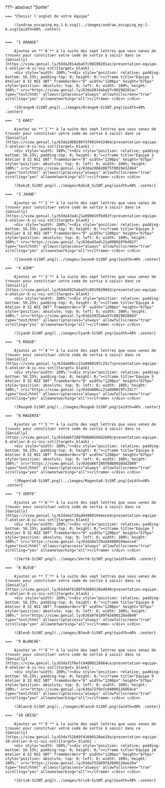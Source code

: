 ???- abstract "Sortie"

    === "Choisir l'onglet de votre équipe"

        ![undraw_escaping_my-1-b.svg](../images/undraw_escaping_my-1-b.svg){width=60% .center}

    
    ===  "1 ORANGE"

        Ajoutez un **`0`** à la suite des sept lettres que vous venez de trouver pour constituer votre code de sortie à saisir dans ce [Genially](https://view.genial.ly/63da2814aba5fc00198201ac/presentation-equipe-1-atelier-8-si-nsi-snt){target=_blank} :
        <div style="width: 100%;"><div style="position: relative; padding-bottom: 56.25%; padding-top: 0; height: 0;"><iframe title="Equipe 1 Atelier 8 SI NSI SNT" frameborder="0" width="1200px" height="675px" style="position: absolute; top: 0; left: 0; width: 100%; height: 100%;" src="https://view.genial.ly/63da2814aba5fc00198201ac" type="text/html" allowscriptaccess="always" allowfullscreen="true" scrolling="yes" allownetworking="all"></iframe> </div> </div>

        ![Orange8-SiSNT.png](../images/Orange8-SiSNT.png){width=40% .center}

    ===  "2 KAKI"

        Ajoutez un **`1`** à la suite des sept lettres que vous venez de trouver pour constituer votre code de sortie à saisir dans ce [Genially](https://view.genial.ly/63da2d08286f5f0019432464/presentation-equipe-2-atelier-8-si-nsi-snt){target=_blank} :
        <div style="width: 100%;"><div style="position: relative; padding-bottom: 56.25%; padding-top: 0; height: 0;"><iframe title="Equipe 2 Atelier 8 SI NSI SNT" frameborder="0" width="1200px" height="675px" style="position: absolute; top: 0; left: 0; width: 100%; height: 100%;" src="https://view.genial.ly/63da2d08286f5f0019432464" type="text/html" allowscriptaccess="always" allowfullscreen="true" scrolling="yes" allownetworking="all"></iframe> </div> </div>

        ![Kaki8_SiSNT.png](../images/Kaki8_SiSNT.png){width=40% .center}

    ===  "3 JAUNE"

        Ajoutez un **`2`** à la suite des sept lettres que vous venez de trouver pour constituer votre code de sortie à saisir dans ce [Genially](https://view.genial.ly/63da43adc21a090019fbd92f/presentation-equipe-3-atelier-8-si-nsi-snt){target=_blank} :
        <div style="width: 100%;"><div style="position: relative; padding-bottom: 56.25%; padding-top: 0; height: 0;"><iframe title="Equipe 3 Atelier 8 SI NSI SNT" frameborder="0" width="1200px" height="675px" style="position: absolute; top: 0; left: 0; width: 100%; height: 100%;" src="https://view.genial.ly/63da43adc21a090019fbd92f" type="text/html" allowscriptaccess="always" allowfullscreen="true" scrolling="yes" allownetworking="all"></iframe> </div> </div>

        ![Jaune8-SiSNT.png](../images/Jaune8-SiSNT.png){width=40% .center}

    ===  "4 AZUR"

        Ajoutez un **`3`** à la suite des sept lettres que vous venez de trouver pour constituer votre code de sortie à saisir dans ce [Genially](https://view.genial.ly/63da5925aba5fc00198280d3/presentation-equipe-4-atelier-8-si-nsi-snt){target=_blank} :
        <div style="width: 100%;"><div style="position: relative; padding-bottom: 56.25%; padding-top: 0; height: 0;"><iframe title="Equipe 4 Atelier 8 SI NSI SNT" frameborder="0" width="1200px" height="675px" style="position: absolute; top: 0; left: 0; width: 100%; height: 100%;" src="https://view.genial.ly/63da5925aba5fc00198280d3" type="text/html" allowscriptaccess="always" allowfullscreen="true" scrolling="yes" allownetworking="all"></iframe> </div> </div>

        ![Cyan8-SiSNT.png](../images/Cyan8-SiSNT.png){width=40% .center}

    ===  "5 ROUGE"

        Ajoutez un **`4`** à la suite des sept lettres que vous venez de trouver pour constituer votre code de sortie à saisir dans ce [Genially](https://view.genial.ly/63da606cc21a090019fc25c7/presentation-equipe-5-atelier-8-si-nsi-snt){target=_blank} :
        <div style="width: 100%;"><div style="position: relative; padding-bottom: 56.25%; padding-top: 0; height: 0;"><iframe title="Equipe 5 Atelier 8 SI NSI SNT" frameborder="0" width="1200px" height="675px" style="position: absolute; top: 0; left: 0; width: 100%; height: 100%;" src="https://view.genial.ly/63da606cc21a090019fc25c7" type="text/html" allowscriptaccess="always" allowfullscreen="true" scrolling="yes" allownetworking="all"></iframe> </div> </div>

        ![Rouge8-SiSNT.png](../images/Rouge8-SiSNT.png){width=40% .center}

    ===  "6 MAGENTA"

        Ajoutez un **`5`** à la suite des sept lettres que vous venez de trouver pour constituer votre code de sortie à saisir dans ce [Genially](https://view.genial.ly/63da66f288f68b0010dd2b09/presentation-equipe-6-atelier-8-si-nsi-snt){target=_blank} :
        <div style="width: 100%;"><div style="position: relative; padding-bottom: 56.25%; padding-top: 0; height: 0;"><iframe title="Equipe 6 Atelier 8 SI NSI SNT" frameborder="0" width="1200px" height="675px" style="position: absolute; top: 0; left: 0; width: 100%; height: 100%;" src="https://view.genial.ly/63da66f288f68b0010dd2b09" type="text/html" allowscriptaccess="always" allowfullscreen="true" scrolling="yes" allownetworking="all"></iframe> </div> </div>

        ![Magenta8-SiSNT.png](../images/Magenta8-SiSNT.png){width=40% .center}
    
    ===  "7 VERTE"

        Ajoutez un **`6`** à la suite des sept lettres que vous venez de trouver pour constituer votre code de sortie à saisir dans ce [Genially](https://view.genial.ly/63da6a729ad44900194eece4/presentation-equipe-7-atelier-8-si-nsi-snt){target=_blank} :
        <div style="width: 100%;"><div style="position: relative; padding-bottom: 56.25%; padding-top: 0; height: 0;"><iframe title="Equipe 7 Atelier 8 SI NSI SNT" frameborder="0" width="1200px" height="675px" style="position: absolute; top: 0; left: 0; width: 100%; height: 100%;" src="https://view.genial.ly/63da6a729ad44900194eece4" type="text/html" allowscriptaccess="always" allowfullscreen="true" scrolling="yes" allownetworking="all"></iframe> </div> </div>

        ![Vert8-SiSNT.png](../images/Vert8-SiSNT.png){width=40% .center}

    ===  "8 BLEUE"

        Ajoutez un **`7`** à la suite des sept lettres que vous venez de trouver pour constituer votre code de sortie à saisir dans ce [Genially](https://view.genial.ly/63da6f6189f42600120ad640/presentation-equipe-8-atelier-8-si-nsi-snt){target=_blank} :
        <div style="width: 100%;"><div style="position: relative; padding-bottom: 56.25%; padding-top: 0; height: 0;"><iframe title="Equipe 8 Atelier 8 SI NSI SNT" frameborder="0" width="1200px" height="675px" style="position: absolute; top: 0; left: 0; width: 100%; height: 100%;" src="https://view.genial.ly/63da6f6189f42600120ad640" type="text/html" allowscriptaccess="always" allowfullscreen="true" scrolling="yes" allownetworking="all"></iframe> </div> </div>

        ![Bleu8-SiSNT.png](../images/Bleu8-SiSNT.png){width=40% .center}

    ===  "9 BLANCHE"

        Ajoutez un **`8`** à la suite des sept lettres que vous venez de trouver pour constituer votre code de sortie à saisir dans ce [Genially](https://view.genial.ly/63da72f6efc94000126864ce/presentation-equipe-9-atelier-8-si-nsi-snt){target=_blank} :
        <div style="width: 100%;"><div style="position: relative; padding-bottom: 56.25%; padding-top: 0; height: 0;"><iframe title="Equipe 9 Atelier 8 SI NSI SNT" frameborder="0" width="1200px" height="675px" style="position: absolute; top: 0; left: 0; width: 100%; height: 100%;" src="https://view.genial.ly/63da72f6efc94000126864ce" type="text/html" allowscriptaccess="always" allowfullscreen="true" scrolling="yes" allownetworking="all"></iframe> </div> </div>

        ![Blanc8-SiSNT.png](../images/Blanc8-SiSNT.png){width=40% .center}

    ===  "10 GRISE"

        Ajoutez un **`9`** à la suite des sept lettres que vous venez de trouver pour constituer votre code de sortie à saisir dans ce [Genially](https://view.genial.ly/63da752b89f42600120ae29a/presentation-equipe-10-atelier-8-si-nsi-snt){target=_blank} :
        <div style="width: 100%;"><div style="position: relative; padding-bottom: 56.25%; padding-top: 0; height: 0;"><iframe title="Equipe 10 Atelier 8 SI NSI SNT" frameborder="0" width="1200px" height="675px" style="position: absolute; top: 0; left: 0; width: 100%; height: 100%;" src="https://view.genial.ly/63da752b89f42600120ae29a" type="text/html" allowscriptaccess="always" allowfullscreen="true" scrolling="yes" allownetworking="all"></iframe> </div> </div>

        ![Gris8-SiSNT.png](../images/Gris8-SiSNT.png){width=40% .center}
    